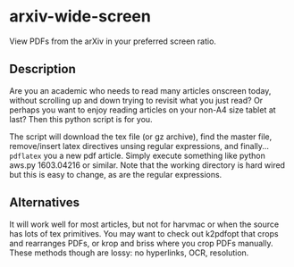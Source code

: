 # arxiv-wide-screen
View PDFs from the arXiv in your preferred screen ratio.

## Description
Are you an academic who needs to read many articles onscreen today, without scrolling up and down trying to revisit what you just read? Or perhaps you want to enjoy reading articles on your non-A4 size tablet at last? Then this python script is for you.

The script will download the tex file (or gz archive), find the master file, remove/insert latex directives unsing regular expressions, and finally... `pdflatex` you a new pdf article. Simply execute something like
    python aws.py 1603.04216
or similar. Note that the working directory is hard wired but this is easy to change, as are the regular expressions. 

## Alternatives
It will work well for most articles, but not for harvmac or when the source has lots of tex primitives. You may want to check out k2pdfopt that crops and rearranges PDFs, or krop and briss where you crop PDFs manually. These methods though are lossy: no hyperlinks, OCR, resolution.
